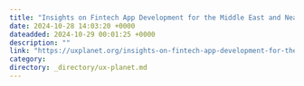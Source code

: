 ```yaml
---
title: "Insights on Fintech App Development for the Middle East and Near East"
date: 2024-10-28 14:03:20 +0000
dateadded: 2024-10-29 00:01:25 +0000
description: ""
link: "https://uxplanet.org/insights-on-fintech-app-development-for-the-middle-east-and-near-east-c7ce365158a2?source=rss----819cc2aaeee0---4"
category:
directory: _directory/ux-planet.md
---
```

